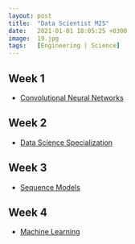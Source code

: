 ```yaml
---
layout: post
title:  "Data Scientist M25"
date:   2021-01-01 18:05:25 +0300
image:  19.jpg
tags:   [Engineering | Science]
---
```

## Week 1
- [Convolutional Neural Networks](https://www.coursera.org/learn/convolutional-neural-networks?specialization=deep-learning)

## Week 2
- [Data Science Specialization](https://www.coursera.org/specializations/jhu-data-science#courses)

## Week 3
- [Sequence Models](https://www.coursera.org/learn/nlp-sequence-models)

## Week 4
- [Machine Learning](https://www.coursera.org/learn/machine-learning#syllabus)

[jekyll-docs]: https://jekyllrb.com/docs/home
[jekyll-gh]:   https://github.com/jekyll/jekyll
[jekyll-talk]: https://talk.jekyllrb.com/
